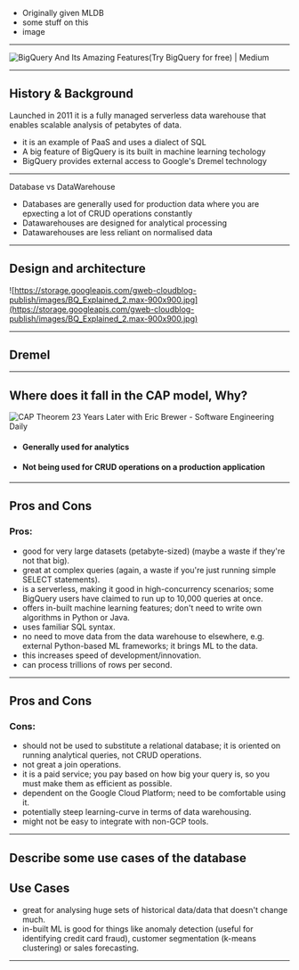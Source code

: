 - Originally given MLDB
- some stuff on this
- image

---

![BigQuery And Its Amazing Features(Try BigQuery for free) | Medium](https://miro.medium.com/v2/resize:fit:878/1*jNf8QbZbZ2L56A4a8UKWHQ.png)

---

## History & Background

Launched in 2011 it is a fully managed serverless data warehouse that enables scalable analysis of petabytes of data.

- it is an example of PaaS and uses a dialect of SQL
- A big feature of BigQuery is its built in machine learning techology
- BigQuery provides external access to Google's Dremel technology

---

Database vs DataWarehouse

- Databases are generally used for production data where you are epxecting a lot of CRUD operations constantly
- Datawarehouses are designed for analytical processing
- Datawarehouses are less reliant on normalised data

---

## Design and architecture

![https://storage.googleapis.com/gweb-cloudblog-publish/images/BQ_Explained_2.max-900x900.jpg](https://storage.googleapis.com/gweb-cloudblog-publish/images/BQ_Explained_2.max-900x900.jpg)

---

## Dremel

---

## Where does it fall in the CAP model, Why?

![CAP Theorem 23 Years Later with Eric Brewer - Software Engineering Daily](https://i0.wp.com/softwareengineeringdaily.com/wp-content/uploads/2023/05/cap.png?resize=730%2C389&ssl=1)

- #### Generally used for analytics
- #### Not being used for CRUD operations on a production application

---

## Pros and Cons

### Pros:

- good for very large datasets (petabyte-sized) (maybe a waste if they're not that big).
- great at complex queries (again, a waste if you're just running simple SELECT statements).
- is a serverless, making it good in high-concurrency scenarios; some BigQuery users have claimed to run up to 10,000 queries at once.
- offers in-built machine learning features; don't need to write own algorithms in Python or Java.
- uses familiar SQL syntax.
- no need to move data from the data warehouse to elsewhere, e.g. external Python-based ML frameworks; it brings ML to the data.
- this increases speed of development/innovation.
- can process trillions of rows per second.

---

## Pros and Cons

### Cons:

- should not be used to substitute a relational database; it is oriented on running analytical queries, not CRUD operations.
- not great a join operations.
- it is a paid service; you pay based on how big your query is, so you must make them as efficient as possible.
- dependent on the Google Cloud Platform; need to be comfortable using it.
- potentially steep learning-curve in terms of data warehousing.
- might not be easy to integrate with non-GCP tools.

---

## Describe some use cases of the database

## Use Cases

- great for analysing huge sets of historical data/data that doesn't change much.
- in-built ML is good for things like anomaly detection (useful for identifying credit card fraud), customer segmentation (k-means clustering) or sales forecasting.

---
